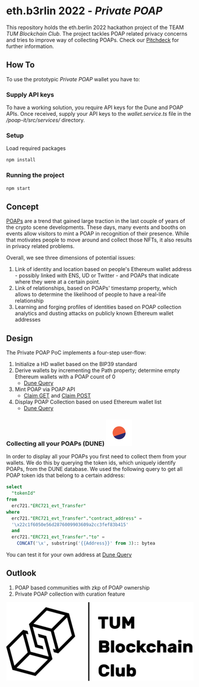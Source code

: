# eth.b3rlin 2022 - *Private POAP*
This repository holds the eth.berlin 2022 hackathon project of the TEAM *TUM Blockchain Club*. The project tackles POAP related privacy concerns and tries to improve way of collecting POAPs. Check our [Pitchdeck](https://pitch.com/public/ad2b538a-dff7-4485-bae5-cf5bde1fb197) for further information.

## How To
To use the prototypic *Private POAP* wallet you have to:
### Supply API keys
To have a working solution, you require API keys for the Dune and POAP APIs. Once received, supply your API keys to the *wallet.service.ts* file in the */poap-it/src/services/* directory.

### Setup
Load required packages
```bash
npm install
```

### Running the project
```bash
npm start
```

## Concept
[POAPs](https://poap.xyz) are a trend that gained large traction in the last couple of years of the crypto scene developments. These days, many events and booths on events allow visitors to mint a POAP in recognition of their presence. While that motivates people to move around and collect those NFTs, it also results in privacy related problems.

Overall, we see three dimensions of potential issues:
1. Link of identity and location based on people's Ethereum wallet address - possibly linked with ENS, UD or Twitter - and POAPs that indicate where they were at a certain point.
1. Link of relationships, based on POAPs' timestamp property, which allows to determine the likelihood of people to have a real-life relationship
1. Learning and forging profiles of identities based on POAP collection analytics and dusting attacks on publicly known Ethereum wallet addresses

## Design
The Private POAP PoC implements a four-step user-flow:
1. Initialize a HD wallet based on the BIP39 standard
1. Derive wallets by incrementing the Path property; determine empty Ethereum wallets with a POAP count of 0
   - [Dune Query](https://dune.com/queries/1279140)
1. Mint POAP via POAP API
   - [Claim GET](https://documentation.poap.tech/reference/getactionsclaim-qr-2) and [Claim POST](https://documentation.poap.tech/reference/postactionsclaim-qr-2)
1. Display POAP Collection based on used Ethereum wallet list
   - [Dune Query](https://dune.com/queries/1279140)

### Collecting all your POAPs (DUNE) <img src="dune_logo.webp" alt="drawing" height="70"/>
In order to display all your POAPs you first need to collect them from your wallets. We do this by querying the token ids, which uniquely identify POAPs, from the DUNE database. We used the following query to get all POAP token ids that belong to a certain address: 
```sql
select
  "tokenId"
from
  erc721."ERC721_evt_Transfer"
where
  erc721."ERC721_evt_Transfer"."contract_address" =
  '\x22c1f6050e56d2876009903609a2cc3fef83b415'
  and 
  erc721."ERC721_evt_Transfer"."to" =
    CONCAT('\x', substring('{{Address}}' from 3):: bytea
```
You can test it for your own address at [Dune Query](https://dune.com/queries/1279140)

## Outlook
1. POAP based communities with zkp of POAP ownership
2. Private POAP collection with curation feature

![TBC](tbc_logo.png)